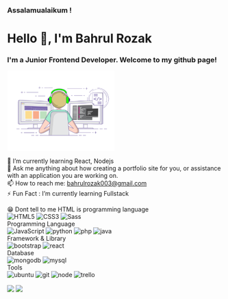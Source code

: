  
### Assalamualaikum !
### <h1>Hello 👋, I'm Bahrul Rozak</h1>
### I'm a Junior Frontend Developer. Welcome to my github page! <br>
<img align="center" alt="GIF" src="https://raw.githubusercontent.com/devSouvik/devSouvik/master/gif3.gif" width="250"/>

 🌱 I’m currently learning React, Nodejs <br> 
 💬 Ask me anything about how creating a portfolio site for you, or assistance with an application you are working on. <br>
 📫 How to reach me: bahrulrozak003@gmail.com <br>
 ⚡ Fun Fact : I’m currently learning Fullstack <br>

😁 Dont tell to me HTML is programming language 
<br>
![HTML5](https://img.shields.io/badge/html%205-grey?style=for-the-badge&logo=html5&logoColor=white&labelColor=ee1717)
![CSS3](https://img.shields.io/badge/css%203-grey?style=for-the-badge&logo=css3&logoColor=white&labelColor=ee1717)
![Sass](https://img.shields.io/badge/sass-grey?style=for-the-badge&logo=sass&logoColor=white&labelColor=ee1717)
<br>
Programming Language
<br>
![JavaScript](https://img.shields.io/badge/-JavaScript-grey?style=for-the-badge&logo=javascript&logoColor=white&labelColor=ee1717)
![python](https://img.shields.io/badge/-python-grey?style=for-the-badge&logo=python&logoColor=white&labelColor=ee1717)
![php](https://img.shields.io/badge/-php-grey?style=for-the-badge&logo=php&logoColor=white&labelColor=ee1717)
![java](https://img.shields.io/badge/-java-grey?style=for-the-badge&logo=java&logoColor=white&labelColor=ee1717)
<br>
Framework & Library
<br>
![bootstrap](https://img.shields.io/badge/-bootstrap-grey?style=for-the-badge&logo=bootstrap&logoColor=white&labelColor=ee1717)
![react](https://img.shields.io/badge/-react-grey?style=for-the-badge&logo=react&logoColor=white&labelColor=ee1717)
<br>
Database
<br>
![mongodb](https://img.shields.io/badge/-mongodb-grey?style=for-the-badge&logo=mongodb&logoColor=white&labelColor=ee1717)
![mysql](https://img.shields.io/badge/-mysql-grey?style=for-the-badge&logo=mysql&logoColor=white&labelColor=ee1717)
<br>
Tools
<br>
![ubuntu](https://img.shields.io/badge/-ubuntu-grey?style=for-the-badge&logo=ubuntu&logoColor=white&labelColor=ee1717)
![git](https://img.shields.io/badge/-git-grey?style=for-the-badge&logo=git&logoColor=white&labelColor=ee1717)
![node](https://img.shields.io/badge/-node-grey?style=for-the-badge&logo=node.js&logoColor=white&labelColor=ee1717)
![trello](https://img.shields.io/badge/-trello-grey?style=for-the-badge&logo=trello&logoColor=white&labelColor=ee1717)

<img align="center" src="https://github-readme-stats.vercel.app/api?username=Bahrul-Rozak&title_color=fff&icon_color=fff&text_color=fff&bg_color=3D3B3B&hide=css%2Chtml&layout=compact"> 
<img align="center" src="https://github-readme-stats.vercel.app/api/top-langs/?username=Bahrul-Rozak&&show_icons=true&title_color=fff&icon_color=fff&text_color=fff&bg_color=3D3B3B&hide=contribs"/>


